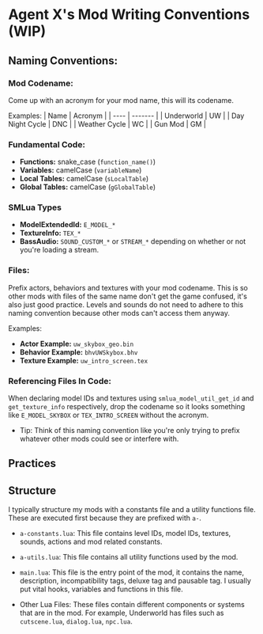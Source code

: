 # Agent X's Mod Writing Conventions (WIP)

## Naming Conventions:

### Mod Codename:
Come up with an acronym for your mod name, this will its codename.

Examples:
| Name | Acronym |
| ---- | ------- |
| Underworld | UW |
| Day Night Cycle | DNC |
| Weather Cycle | WC |
| Gun Mod | GM |

### Fundamental Code:
* **Functions:** snake_case (`function_name()`)
* **Variables:** camelCase (`variableName`)
* **Local Tables:** camelCase (`sLocalTable`)
* **Global Tables:** camelCase (`gGlobalTable`)

### SMLua Types
* **ModelExtendedId:** `E_MODEL_*`
* **TextureInfo:** `TEX_*`
* **BassAudio:** `SOUND_CUSTOM_*` or `STREAM_*` depending on whether or not you're loading a stream.

### Files:
Prefix actors, behaviors and textures with your mod codename. This is so other mods with files of the same name don't get the game confused, it's also just good practice. Levels and sounds do not need to adhere to this naming convention because other mods can't access them anyway.

Examples:
* **Actor Example:** `uw_skybox_geo.bin`
* **Behavior Example:** `bhvUWSkybox.bhv`
* **Texture Example:** `uw_intro_screen.tex`

### Referencing Files In Code:
When declaring model IDs and textures using `smlua_model_util_get_id` and `get_texture_info` respectively, drop the codename so it looks something like `E_MODEL_SKYBOX` or `TEX_INTRO_SCREEN` without the acronym.
* Tip: Think of this naming convention like you're only trying to prefix whatever other mods could see or interfere with.

## Practices

## Structure

I typically structure my mods with a constants file and a utility functions file. These are executed first because they are prefixed with `a-`.

* `a-constants.lua`: This file contains level IDs, model IDs, textures, sounds, actions and mod related constants.

* `a-utils.lua`: This file contains all utility functions used by the mod.

* `main.lua`: This file is the entry point of the mod, it contains the name, description, incompatibility tags, deluxe tag and pausable tag. I usually put vital hooks, variables and functions in this file.

* Other Lua Files: These files contain different components or systems that are in the mod. For example, Underworld has files such as `cutscene.lua`, `dialog.lua`, `npc.lua`.